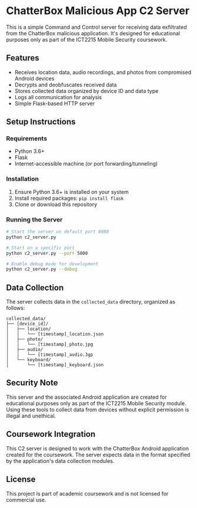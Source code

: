 # ChatterBox Malicious App C2 Server

This is a simple Command and Control server for receiving data exfiltrated from the ChatterBox malicious application. It's designed for educational purposes only as part of the ICT2215 Mobile Security coursework.

## Features

- Receives location data, audio recordings, and photos from compromised Android devices
- Decrypts and deobfuscates received data
- Stores collected data organized by device ID and data type
- Logs all communication for analysis
- Simple Flask-based HTTP server

## Setup Instructions

### Requirements

- Python 3.6+
- Flask
- Internet-accessible machine (or port forwarding/tunneling)

### Installation

1. Ensure Python 3.6+ is installed on your system
2. Install required packages: `pip install flask`
3. Clone or download this repository

### Running the Server

```bash
# Start the server on default port 8080
python c2_server.py

# Start on a specific port
python c2_server.py --port 5000

# Enable debug mode for development
python c2_server.py --debug
```

## Data Collection

The server collects data in the `collected_data` directory, organized as follows:

```
collected_data/
├── [device_id]/
│   ├── location/
│   │   └── [timestamp]_location.json
│   ├── photo/
│   │   └── [timestamp]_photo.jpg
│   ├── audio/
│   │   └── [timestamp]_audio.3gp
│   └── keyboard/
│       └── [timestamp]_keyboard.json
```

## Security Note

This server and the associated Android application are created for educational purposes only as part of the ICT2215 Mobile Security module. Using these tools to collect data from devices without explicit permission is illegal and unethical.

## Coursework Integration

This C2 server is designed to work with the ChatterBox Android application created for the coursework. The server expects data in the format specified by the application's data collection modules.

## License

This project is part of academic coursework and is not licensed for commercial use.
